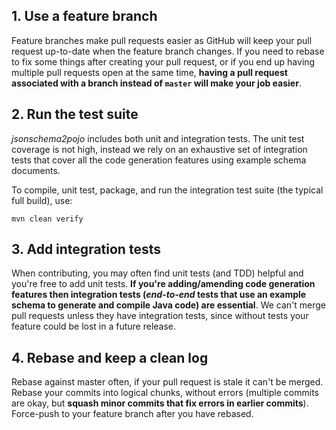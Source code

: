 ## 1. Use a feature branch

Feature branches make pull requests easier as GitHub will keep your pull request up-to-date when the feature branch changes. If you need to rebase to fix some things after creating your pull request, or if you end up having multiple pull requests open at the same time, **having a pull request associated with a branch instead of `master` will make your job easier**.

## 2. Run the test suite

*jsonschema2pojo* includes both unit and integration tests. The unit test coverage is not high, instead we rely on an exhaustive set of integration tests that cover all the code generation features using example schema documents.

To compile, unit test, package, and run the integration test suite (the typical full build), use:

`mvn clean verify`

## 3. Add integration tests

When contributing, you may often find unit tests (and TDD) helpful and you're free to add unit tests. **If you're adding/amending code generation features then integration tests (*end-to-end* tests that use an example schema to generate and compile Java code) are essential**. We can't merge pull requests unless they have integration tests, since without tests your feature could be lost in a future release.

## 4. Rebase and keep a clean log

Rebase against master often, if your pull request is stale it can't be merged. Rebase your commits into logical chunks, without errors (multiple commits are okay, but **squash minor commits that fix errors in earlier commits**). Force-push to your feature branch after you have rebased.
